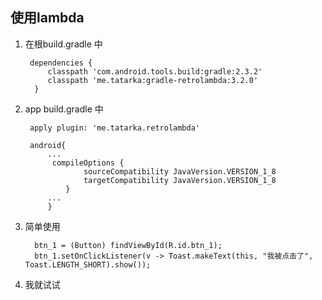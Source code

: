 ## 使用lambda 

1. 在根build.gradle 中

    	dependencies {
	        classpath 'com.android.tools.build:gradle:2.3.2'
	        classpath 'me.tatarka:gradle-retrolambda:3.2.0'
   		 }

2. app build.gradle 中

		apply plugin: 'me.tatarka.retrolambda'

		android{
			...
			 compileOptions {
			        sourceCompatibility JavaVersion.VERSION_1_8
			        targetCompatibility JavaVersion.VERSION_1_8
			    }
			...
			}

3. 简单使用

		 btn_1 = (Button) findViewById(R.id.btn_1);
		 btn_1.setOnClickListener(v -> Toast.makeText(this, "我被点击了", Toast.LENGTH_SHORT).show());

4. 我就试试


